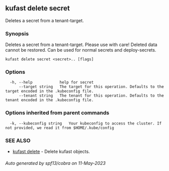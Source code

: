 ## kufast delete secret

Deletes a secret from a tenant-target.

### Synopsis

Deletes a secret from a tenant-target.
Please use with care! Deleted data cannot be restored. Can be used for normal secrets and deploy-secrets.

```
kufast delete secret <secret>.. [flags]
```

### Options

```
  -h, --help            help for secret
      --target string   The target for this operation. Defaults to the target encoded in the .kubeconfig file.
      --tenant string   The tenant for this operation. Defaults to the tenant encoded in the .kubeconfig file.
```

### Options inherited from parent commands

```
  -k, --kubeconfig string   Your kubeconfig to access the cluster. If not provided, we read it from $HOME/.kube/config
```

### SEE ALSO

* [kufast delete](kufast_delete.md)	 - Delete kufast objects.

###### Auto generated by spf13/cobra on 11-May-2023
